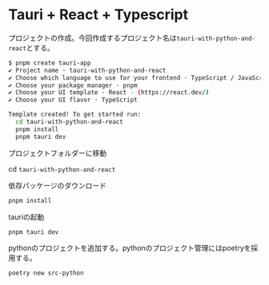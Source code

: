 # Tauri + React + Typescript

プロジェクトの作成。今回作成するプロジェクト名は`tauri-with-python-and-react`とする。

```bash
$ pnpm create tauri-app
✔ Project name · tauri-with-python-and-react
✔ Choose which language to use for your frontend · TypeScript / JavaScript - (pnpm, yarn, npm, bun)
✔ Choose your package manager · pnpm
✔ Choose your UI template · React - (https://react.dev/)
✔ Choose your UI flavor · TypeScript

Template created! To get started run:
  cd tauri-with-python-and-react
  pnpm install
  pnpm tauri dev
```

プロジェクトフォルダーに移動

cd `tauri-with-python-and-react`

依存パッケージのダウンロード

```bash
pnpm install
```

tauriの起動

```bash
pnpm tauri dev
```

pythonのプロジェクトを追加する。pythonのプロジェクト管理にはpoetryを採用する。


```bash
poetry new src-python
```
